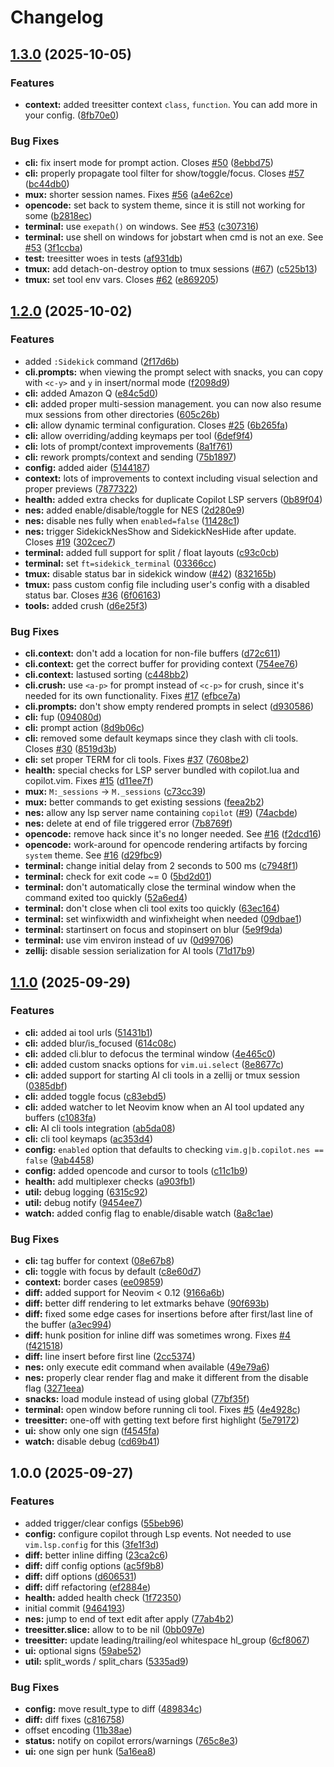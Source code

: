 # Changelog

## [1.3.0](https://github.com/folke/sidekick.nvim/compare/v1.2.0...v1.3.0) (2025-10-05)


### Features

* **context:** added treesitter context `class`, `function`. You can add more in your config. ([8fb70e0](https://github.com/folke/sidekick.nvim/commit/8fb70e025a3dfd144944be7a1fa74b2af0e0f07d))


### Bug Fixes

* **cli:** fix insert mode for prompt action. Closes [#50](https://github.com/folke/sidekick.nvim/issues/50) ([8ebbd75](https://github.com/folke/sidekick.nvim/commit/8ebbd7578bcdd345b81ab0d3e6776133d6b0d140))
* **cli:** properly propagate tool filter for show/toggle/focus. Closes [#57](https://github.com/folke/sidekick.nvim/issues/57) ([bc44db0](https://github.com/folke/sidekick.nvim/commit/bc44db09bbd5bd18551273d9349582b6e0f24bbc))
* **mux:** shorter session names. Fixes [#56](https://github.com/folke/sidekick.nvim/issues/56) ([a4e62ce](https://github.com/folke/sidekick.nvim/commit/a4e62cef32b6404bcbe4ef568d8a9d206b3cdaa8))
* **opencode:** set back to system theme, since it is still not working for some ([b2818ec](https://github.com/folke/sidekick.nvim/commit/b2818ec5edffe061ce10ec3ca19c9896e418b32f))
* **terminal:** use `exepath()` on windows. See [#53](https://github.com/folke/sidekick.nvim/issues/53) ([c307316](https://github.com/folke/sidekick.nvim/commit/c307316f77d80fbe92bd571c59ce1868703fe411))
* **terminal:** use shell on windows for jobstart when cmd is not an exe. See [#53](https://github.com/folke/sidekick.nvim/issues/53) ([3f1ccba](https://github.com/folke/sidekick.nvim/commit/3f1ccba5277417388a81598a4b7f08db849f29f7))
* **test:** treesitter woes in tests ([af931db](https://github.com/folke/sidekick.nvim/commit/af931dbda2efb19777810955c4563a6d0ce3201a))
* **tmux:** add detach-on-destroy option to tmux sessions ([#67](https://github.com/folke/sidekick.nvim/issues/67)) ([c525b13](https://github.com/folke/sidekick.nvim/commit/c525b1325b801b12f725ab4f2ae07b30676bdf54))
* **tmux:** set tool env vars. Closes [#62](https://github.com/folke/sidekick.nvim/issues/62) ([e869205](https://github.com/folke/sidekick.nvim/commit/e869205ff05a8defec31175e0f7f8f923e13cde6))

## [1.2.0](https://github.com/folke/sidekick.nvim/compare/v1.1.0...v1.2.0) (2025-10-02)


### Features

* added `:Sidekick` command ([2f17d6b](https://github.com/folke/sidekick.nvim/commit/2f17d6bdf245381149b2515401a37ee67364904f))
* **cli.prompts:** when viewing the prompt select with snacks, you can copy with `<c-y>` and `y` in insert/normal mode ([f2098d9](https://github.com/folke/sidekick.nvim/commit/f2098d978dbf19a64283ebe98c901cae8c986960))
* **cli:** added Amazon Q ([e84c5d0](https://github.com/folke/sidekick.nvim/commit/e84c5d0df454ded38d6cd1982c8f689ebdde8b4e))
* **cli:** added proper multi-session management. you can now also resume mux sessions from other directories ([605c26b](https://github.com/folke/sidekick.nvim/commit/605c26b72eca9e310a67cb3ab8a4feaae4ca416f))
* **cli:** allow dynamic terminal configuration. Closes [#25](https://github.com/folke/sidekick.nvim/issues/25) ([6b265fa](https://github.com/folke/sidekick.nvim/commit/6b265faa39a182fb3fe0e92166232a330ed26d60))
* **cli:** allow overriding/adding keymaps per tool ([6def9f4](https://github.com/folke/sidekick.nvim/commit/6def9f4b1ae681c9b71c6ac054a67c0fe9773a4c))
* **cli:** lots of prompt/context improvements ([8a1f761](https://github.com/folke/sidekick.nvim/commit/8a1f76109b0a126a304151d64b540a7392ee08a7))
* **cli:** rework prompts/context and sending ([75b1897](https://github.com/folke/sidekick.nvim/commit/75b189707d087e8b142b10fd5dec8be03ef23ff4))
* **config:** added aider ([5144187](https://github.com/folke/sidekick.nvim/commit/514418756189083767177099d85768d72c21f103))
* **context:** lots of improvements to context including visual selection and proper previews ([7877322](https://github.com/folke/sidekick.nvim/commit/78773228c05461f40737680177de695e579b1ace))
* **health:** added extra checks for duplicate Copilot LSP servers ([0b89f04](https://github.com/folke/sidekick.nvim/commit/0b89f04999065e8917eb480c9243a70e7ccdf147))
* **nes:** added enable/disable/toggle for NES ([2d280e9](https://github.com/folke/sidekick.nvim/commit/2d280e931e02a44cb65c35d58ae42f55538866bc))
* **nes:** disable nes fully when `enabled=false` ([11428c1](https://github.com/folke/sidekick.nvim/commit/11428c1e9890056136329dd4c0451dcb81feb830))
* **nes:** trigger SidekickNesShow and SidekickNesHide after update. Closes [#19](https://github.com/folke/sidekick.nvim/issues/19) ([302cec7](https://github.com/folke/sidekick.nvim/commit/302cec770ca0a4b7dfafd7879034d33320592b33))
* **terminal:** added full support for split / float layouts ([c93c0cb](https://github.com/folke/sidekick.nvim/commit/c93c0cbc2177a0eef19cf81adfe20329e4a90e83))
* **terminal:** set `ft=sidekick_terminal` ([03366cc](https://github.com/folke/sidekick.nvim/commit/03366ccdcb9a58c140ad1c68c0da644d5d264f2f))
* **tmux:** disable status bar in sidekick window ([#42](https://github.com/folke/sidekick.nvim/issues/42)) ([832165b](https://github.com/folke/sidekick.nvim/commit/832165bf84f40e3dd3a86c8d66835903e036013f))
* **tmux:** pass custom config file including user's config with a disabled status bar. Closes [#36](https://github.com/folke/sidekick.nvim/issues/36) ([6f06163](https://github.com/folke/sidekick.nvim/commit/6f0616359540fcbfa5cf2ae88cbdf2a028331a86))
* **tools:** added crush ([d6e25f3](https://github.com/folke/sidekick.nvim/commit/d6e25f370f9fd969158b40094bcbe7b75a776623))


### Bug Fixes

* **cli.context:** don't add a location for non-file buffers ([d72c611](https://github.com/folke/sidekick.nvim/commit/d72c611aa37b24d8ad401c4029d8946e27f53475))
* **cli.context:** get the correct buffer for providing context ([754ee76](https://github.com/folke/sidekick.nvim/commit/754ee7640ba32ce0e2350a3604ac85ea00865f45))
* **cli.context:** lastused sorting ([c448bb2](https://github.com/folke/sidekick.nvim/commit/c448bb2bd11fb1aaabd291eafe9759dc214c792e))
* **cli.crush:** use `<a-p>` for prompt instead of `<c-p>` for crush, since it's needed for its own functionality. Fixes [#17](https://github.com/folke/sidekick.nvim/issues/17) ([efbce7a](https://github.com/folke/sidekick.nvim/commit/efbce7a7110f7aa1592ab875fde7f724094bf3a7))
* **cli.prompts:** don't show empty rendered prompts in select ([d930586](https://github.com/folke/sidekick.nvim/commit/d930586085c970fe58356c2da9462572bb31d1dc))
* **cli:** fup ([094080d](https://github.com/folke/sidekick.nvim/commit/094080d5ca5b1dbe474cbdcefac63436881c8fe3))
* **cli:** prompt action ([8d9b06c](https://github.com/folke/sidekick.nvim/commit/8d9b06cabf5370f5e84798d86c84bc347cea859a))
* **cli:** removed some default keymaps since they clash with cli tools. Closes [#30](https://github.com/folke/sidekick.nvim/issues/30) ([8519d3b](https://github.com/folke/sidekick.nvim/commit/8519d3b777b39273e8734ab9e00f1c4e39805896))
* **cli:** set proper TERM for cli tools. Fixes [#37](https://github.com/folke/sidekick.nvim/issues/37) ([7608be2](https://github.com/folke/sidekick.nvim/commit/7608be2a532fe663e471bf23483e6537e73a0d51))
* **health:** special checks for LSP server bundled with copilot.lua and copilot.vim. Fixes [#15](https://github.com/folke/sidekick.nvim/issues/15) ([d11ee7f](https://github.com/folke/sidekick.nvim/commit/d11ee7f7209d3417d1bc007f387b665db43117bc))
* **mux:** `M:_sessions` -&gt; `M._sessions` ([c73cc39](https://github.com/folke/sidekick.nvim/commit/c73cc397cf4c01df774815d4f5e089390be3a59b))
* **mux:** better commands to get existing sessions ([feea2b2](https://github.com/folke/sidekick.nvim/commit/feea2b2560cd9229f72bef74e0d0e69754c34d5f))
* **nes:** allow any lsp server name containing `copilot` ([#9](https://github.com/folke/sidekick.nvim/issues/9)) ([74acbde](https://github.com/folke/sidekick.nvim/commit/74acbde14b824f67ba0194992bb669a053033711))
* **nes:** delete at end of file triggered error ([7b8769f](https://github.com/folke/sidekick.nvim/commit/7b8769f7f6c820b66965b91382fcf34d3da5889f))
* **opencode:** remove hack since it's no longer needed. See [#16](https://github.com/folke/sidekick.nvim/issues/16) ([f2dcd16](https://github.com/folke/sidekick.nvim/commit/f2dcd16641ebb7bedc86b3211d3f97c84954d4ae))
* **opencode:** work-around for opencode rendering artifacts by forcing `system` theme. See [#16](https://github.com/folke/sidekick.nvim/issues/16) ([d29fbc9](https://github.com/folke/sidekick.nvim/commit/d29fbc90a3593ffcd00244a8c48a6dd373013353))
* **terminal:** change initial delay from 2 seconds to 500 ms ([c7948f1](https://github.com/folke/sidekick.nvim/commit/c7948f12ae9c77433c95b701e46f05728e90cc44))
* **terminal:** check for exit code ~= 0 ([5bd2d01](https://github.com/folke/sidekick.nvim/commit/5bd2d0163b3bbe35c4f7b464cf9b070c33e1c59f))
* **terminal:** don't automatically close the terminal window when the command exited too quickly ([52a6ed4](https://github.com/folke/sidekick.nvim/commit/52a6ed40d312726a45ffc191fdc81791c4d928f5))
* **terminal:** don't close when cli tool exits too quickly ([63ec164](https://github.com/folke/sidekick.nvim/commit/63ec164ea9e88731b1fc69533eefe908731a625d))
* **terminal:** set winfixwidth and winfixheight when needed ([09dbae1](https://github.com/folke/sidekick.nvim/commit/09dbae13046193bf83d23e23297c678b62591424))
* **terminal:** startinsert on focus and stopinsert on blur ([5e9f9da](https://github.com/folke/sidekick.nvim/commit/5e9f9da7bd53d4777a3ee1ff94f8355473d1ab4b))
* **terminal:** use vim environ instead of uv ([0d99706](https://github.com/folke/sidekick.nvim/commit/0d997060670028544438fa3eb4d26c04492af1e7))
* **zellij:** disable session serialization for AI tools ([71d17b9](https://github.com/folke/sidekick.nvim/commit/71d17b92648b84fbe654fec07934fd5dbef330e4))

## [1.1.0](https://github.com/folke/sidekick.nvim/compare/v1.0.0...v1.1.0) (2025-09-29)


### Features

* **cli:** added ai tool urls ([51431b1](https://github.com/folke/sidekick.nvim/commit/51431b158c2cf76d65fcfd4166d29b7486b0999f))
* **cli:** added blur/is_focused ([614c08c](https://github.com/folke/sidekick.nvim/commit/614c08c00b71b56f2b2e99189ebf2a41e7127951))
* **cli:** added cli.blur to defocus the terminal window ([4e465c0](https://github.com/folke/sidekick.nvim/commit/4e465c0113166f43467c55ca1a5e42cd58b5eb45))
* **cli:** added custom snacks options for `vim.ui.select` ([8e8677c](https://github.com/folke/sidekick.nvim/commit/8e8677c2ea53feeb47f05bdcb3d02e1038a32dbb))
* **cli:** added support for starting AI cli tools in a zellij or tmux session ([0385dbf](https://github.com/folke/sidekick.nvim/commit/0385dbf7f597a27c14de99ee594670008fdf9b7a))
* **cli:** added toggle focus ([c83ebd5](https://github.com/folke/sidekick.nvim/commit/c83ebd52501a230276c9fa8b86657d044517a379))
* **cli:** added watcher to let Neovim know when an AI tool updated any buffers ([c1083fa](https://github.com/folke/sidekick.nvim/commit/c1083faba3e9f4b5cc53c610564c43bbb9bbfc4f))
* **cli:** AI cli tools integration ([ab5da08](https://github.com/folke/sidekick.nvim/commit/ab5da081ae5ba579c306f20de5e3598c7045151f))
* **cli:** cli tool keymaps ([ac353d4](https://github.com/folke/sidekick.nvim/commit/ac353d4be53a44cc05350c35f4d2bd41e116f328))
* **config:** `enabled` option that defaults to checking `vim.g|b.copilot.nes == false` ([9ab4458](https://github.com/folke/sidekick.nvim/commit/9ab44589492ae06639d1af2bf5be674a95e70460))
* **config:** added opencode and cursor to tools ([c11c1b9](https://github.com/folke/sidekick.nvim/commit/c11c1b98e364b4c28c8a940526b8118663555f05))
* **health:** add multiplexer checks ([a903fb1](https://github.com/folke/sidekick.nvim/commit/a903fb1ecaec153c3975a6de204c7f9da22e739e))
* **util:** debug logging ([6315c92](https://github.com/folke/sidekick.nvim/commit/6315c927a7c7913c8c9954c6d23b4e7830ddcc1e))
* **util:** debug notify ([9454ee7](https://github.com/folke/sidekick.nvim/commit/9454ee78ecbbaf416682ccf24830912cb7e3b153))
* **watch:** added config flag to enable/disable watch ([8a8c1ae](https://github.com/folke/sidekick.nvim/commit/8a8c1aeda4c98c434e109cd6a96b1aafd9957627))


### Bug Fixes

* **cli:** tag buffer for context ([08e67b8](https://github.com/folke/sidekick.nvim/commit/08e67b8d724a2a29bda89a6c3e97e8875c84a594))
* **cli:** toggle with focus by default ([c8e60d7](https://github.com/folke/sidekick.nvim/commit/c8e60d7802372f28761b5da189224ea20c4337ae))
* **context:** border cases ([ee09859](https://github.com/folke/sidekick.nvim/commit/ee09859a5e68bebfdfe890a15a889455070d2c54))
* **diff:** added support for Neovim &lt; 0.12 ([9166a6b](https://github.com/folke/sidekick.nvim/commit/9166a6b8bc2e3316cf404b76864d9cba84abb588))
* **diff:** better diff rendering to let extmarks behave ([90f693b](https://github.com/folke/sidekick.nvim/commit/90f693b161d0c0ba3aaa0d218661feb6a9f1e0c8))
* **diff:** fixed some edge cases for insertions before after first/last line of the buffer ([a3ec994](https://github.com/folke/sidekick.nvim/commit/a3ec994d53ed5d19321f198ad9604ce17bf97ae7))
* **diff:** hunk position for inline diff was sometimes wrong. Fixes [#4](https://github.com/folke/sidekick.nvim/issues/4) ([f421518](https://github.com/folke/sidekick.nvim/commit/f421518ebe9b0184d020d7694f2ffbcf40719aa3))
* **diff:** line insert before first line ([2cc5374](https://github.com/folke/sidekick.nvim/commit/2cc53741c5ec2eb8bd031495a45b635736edaabf))
* **nes:** only execute edit command when available ([49e79a6](https://github.com/folke/sidekick.nvim/commit/49e79a6d7a36e8d03ae790efe2c4b7a2c9b61376))
* **nes:** properly clear render flag and make it different from the disable flag ([3271eea](https://github.com/folke/sidekick.nvim/commit/3271eea2630e4342fa719e0b10ea75c7f99cdb55))
* **snacks:** load module instead of using global ([77bf35f](https://github.com/folke/sidekick.nvim/commit/77bf35f4ee4f41dbc40b739fa2d988e0fcf27bc9))
* **terminal:** open window before running cli tool. Fixes [#5](https://github.com/folke/sidekick.nvim/issues/5) ([4e4928c](https://github.com/folke/sidekick.nvim/commit/4e4928c7a271befe27e3b5a541951e93efd95eaa))
* **treesitter:** one-off with getting text before first highlight ([5e79172](https://github.com/folke/sidekick.nvim/commit/5e79172f947daf6e748e063f1283f795fafbdf23))
* **ui:** show only one sign ([f4545fa](https://github.com/folke/sidekick.nvim/commit/f4545faa29a02ddaf6ac8752b81d219ace7b4640))
* **watch:** disable debug ([cd69b41](https://github.com/folke/sidekick.nvim/commit/cd69b416dba425053545f5518610aa6d5e310de2))

## 1.0.0 (2025-09-27)


### Features

* added trigger/clear configs ([55beb96](https://github.com/folke/sidekick.nvim/commit/55beb9626bcbe7277d8aee15aca075e6befad138))
* **config:** configure copilot through Lsp events. Not needed to use `vim.lsp.config` for this ([3fe1f3d](https://github.com/folke/sidekick.nvim/commit/3fe1f3da260f870cd0e93b5ecc02a4140cdedc4d))
* **diff:** better inline diffing ([23ca2c6](https://github.com/folke/sidekick.nvim/commit/23ca2c6b89ccad93ed3a1aa9c1f559fcc8ed0df2))
* **diff:** diff config options ([ac5f9b8](https://github.com/folke/sidekick.nvim/commit/ac5f9b844fc998360fba7b8458517c8db8ca06aa))
* **diff:** diff options ([d606531](https://github.com/folke/sidekick.nvim/commit/d606531f617f1346551e1f840c6af03300d5cfb9))
* **diff:** diff refactoring ([ef2884e](https://github.com/folke/sidekick.nvim/commit/ef2884e513f45cca69e99fb3d39cca54e4bc8cae))
* **health:** added health check ([1f72350](https://github.com/folke/sidekick.nvim/commit/1f7235019511b04c4482d870966f2261955a1654))
* initial commit ([9464193](https://github.com/folke/sidekick.nvim/commit/94641937514c21c657128e76f474c03bd971ba58))
* **nes:** jump to end of text edit after apply ([77ab4b2](https://github.com/folke/sidekick.nvim/commit/77ab4b2815bb65e462155ba11c79e62477a1feee))
* **treesitter.slice:** allow to to be nil ([0bb097e](https://github.com/folke/sidekick.nvim/commit/0bb097ec52b88f2b67ea91ccef472709f72d8761))
* **treesitter:** update leading/trailing/eol whitespace hl_group ([6cf8067](https://github.com/folke/sidekick.nvim/commit/6cf8067fdb7aa4721d16fceade93936a37d42c37))
* **ui:** optional signs ([59abe52](https://github.com/folke/sidekick.nvim/commit/59abe526852fd3e56532452dfa49793b4d5e1b8b))
* **util:** split_words / split_chars ([5335ad9](https://github.com/folke/sidekick.nvim/commit/5335ad94baca9463dc02a6c767bda057dcf99992))


### Bug Fixes

* **config:** move result_type to diff ([489834c](https://github.com/folke/sidekick.nvim/commit/489834c0a7d58110b008043f2215369a66a90328))
* **diff:** diff fixes ([c816758](https://github.com/folke/sidekick.nvim/commit/c816758ae0f5698fc682c372313daa1cbefd2a2f))
* offset encoding ([11b38ae](https://github.com/folke/sidekick.nvim/commit/11b38ae68f0557c15e082d93c43e8eca40686fac))
* **status:** notify on copilot errors/warnings ([765c8e3](https://github.com/folke/sidekick.nvim/commit/765c8e3afe6b9c171403666171f03d983274df74))
* **ui:** one sign per hunk ([5a16ea8](https://github.com/folke/sidekick.nvim/commit/5a16ea84e983a4d5c6edaaa1a6662db2d138bf82))
